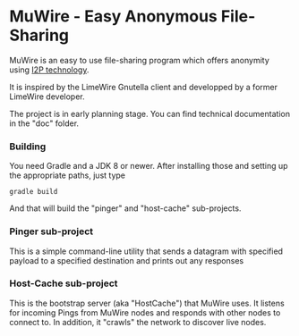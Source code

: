 # MuWire - Easy Anonymous File-Sharing

MuWire is an easy to use file-sharing program which offers anonymity using [I2P technology](http://geti2p.net).

It is inspired by the LimeWire Gnutella client and developped by a former LimeWire developer.

The project is in early planning stage.  You can find technical documentation in the "doc" folder.

### Building

You need Gradle and a JDK 8 or newer.  After installing those and setting up the appropriate paths, just type

```
gradle build
```

And that will build the "pinger" and "host-cache" sub-projects.

### Pinger sub-project

This is a simple command-line utility that sends a datagram with specified payload to a specified destination and prints out any responses

### Host-Cache sub-project

This is the bootstrap server (aka "HostCache") that MuWire uses.  It listens for incoming Pings from MuWire nodes and responds with other nodes to connect to.  In addition, it "crawls" the network to discover live nodes.